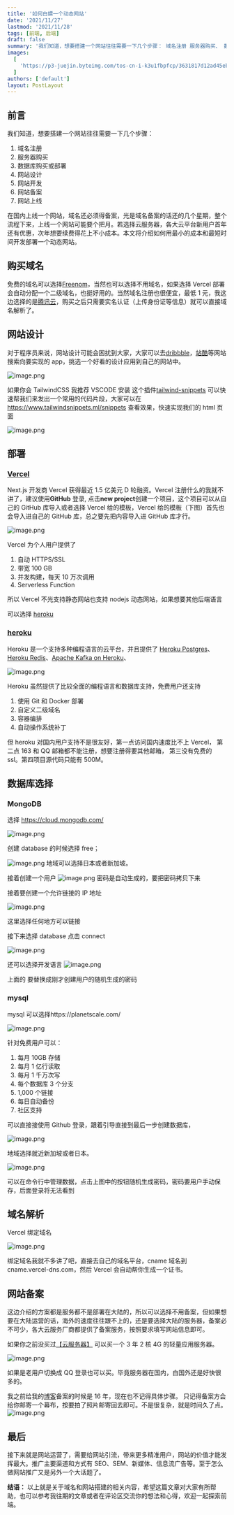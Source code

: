 ```yaml
---
title: '如何白嫖一个动态网站'
date: '2021/11/27'
lastmod: '2021/11/28'
tags: [前端, 后端]
draft: false
summary: '我们知道，想要搭建一个网站往往需要一下几个步骤： 域名注册 服务器购买、 数据库购买或部署、网站设计、 网站开发、网站备案 网站上线、本文将介绍如何用最小的成本和最短时间开发部署一个动态网站。'
images:
  [
    'https://p3-juejin.byteimg.com/tos-cn-i-k3u1fbpfcp/3631817d12ad45ebbf545cf2f2fb9b5e~tplv-k3u1fbpfcp-watermark.image?',
  ]
authors: ['default']
layout: PostLayout
---
```


## 前言

我们知道，想要搭建一个网站往往需要一下几个步骤：

1. 域名注册
2. 服务器购买
3. 数据库购买或部署
4. 网站设计
5. 网站开发
6. 网站备案
7. 网站上线

在国内上线一个网站，域名还必须得备案，光是域名备案的话还的几个星期，整个流程下来，上线一个网站可能要个把月。若选择云服务器，各大云平台新用户首年还有优惠，次年想要续费得花上不小成本。本文将介绍如何用最小的成本和最短时间开发部署一个动态网站。

## 购买域名

免费的域名可以选择[Freenom](https://www.freenom.com/zh/index.html?lang=zh)，当然也可以选择不用域名，如果选择 Vercel 部署会自动分配一个二级域名，也挺好用的。当然域名注册也很便宜，最低 1 元，我这边选择的是[腾讯云](https://cloud.tencent.com/act/double11?spread_hash_key=4ddf7c7810bc0cdc1b7f9c55ab432da1&cps_key=70b0df2059c36f5f53646bd8c2452f81)，购买之后只需要实名认证（上传身份证等信息）就可以直接域名解析了。

## 网站设计

对于程序员来说，网站设计可能会困扰到大家，大家可以去[dribbble](https://dribbble.com/search/blog)，[站酷](https://www.zcool.com.cn/discover?cate=607&subCate=618)等网站搜索向要实现的 app，挑选一个好看的设计应用到自己的网站中。

![image.png](https://p9-juejin.byteimg.com/tos-cn-i-k3u1fbpfcp/dacf796f96c247e0817de644174ce05f~tplv-k3u1fbpfcp-watermark.image?)

如果你会 TailwindCSS 我推荐 VSCODE 安装 这个插件[tailwind-snippets](https://marketplace.visualstudio.com/items?itemName=Zarifprogrammer.tailwind-snippets) 可以快速帮我们来发出一个常用的代码片段，大家可以在 https://www.tailwindsnippets.ml/snippets 查看效果，快速实现我们的 html 页面

![image.png](https://p1-juejin.byteimg.com/tos-cn-i-k3u1fbpfcp/05c93422411f4becb33077b652739c82~tplv-k3u1fbpfcp-watermark.image?)

## 部署

### [Vercel](https://vercel.com/)

Next.js 开发商 Vercel 获得最近 1.5 亿美元 D 轮融资。Vercel 注册什么的我就不讲了，建议使用**GitHub** 登录, 点击**new project**创建一个项目，这个项目可以从自己的 GitHub 库导入或者选择 Vercel 给的模板，Vercel 给的模板（下图）首先也会导入进自己的 GitHub 库，总之要先把内容导入进 GitHub 库才行。

![image.png](https://p1-juejin.byteimg.com/tos-cn-i-k3u1fbpfcp/9d9e7480c89a4cc790189fd5d678b3ae~tplv-k3u1fbpfcp-watermark.image?)

Vercel 为个人用户提供了

1. 自动 HTTPS/SSL
2. 带宽 100 GB
3. 并发构建，每天 10 万次调用
4. Serverless Function

所以 Vercel 不光支持静态网站也支持 nodejs 动态网站，如果想要其他后端语言

可以选择 [heroku](https://www.heroku.com/)

### [heroku](https://www.heroku.com/)

Heroku 是一个支持多种编程语言的云平台，并且提供了 [Heroku Postgres](https://www.heroku.com/postgres)、[Heroku Redis](https://www.heroku.com/redis)、[Apache Kafka on Heroku](https://www.heroku.com/kafka)、

![image.png](https://p9-juejin.byteimg.com/tos-cn-i-k3u1fbpfcp/5f602fdd8be142cabce77917b89dcbbd~tplv-k3u1fbpfcp-watermark.image?)

Heroku 虽然提供了比较全面的编程语言和数据库支持，免费用户还支持

1. 使用 Git 和 Docker 部署
1. 自定义二级域名
1. 容器编排
1. 自动操作系统补丁

但 heroku 对国内用户支持不是很友好，第一点访问国内速度比不上 Vercel， 第二点 163 和 QQ 邮箱都不能注册，想要注册得要其他邮箱， 第三没有免费的 ssl。第四项目源代码只能有 500M。

## 数据库选择

### MongoDB

选择 https://cloud.mongodb.com/

![image.png](https://p1-juejin.byteimg.com/tos-cn-i-k3u1fbpfcp/031963f343fb4dfd9096b7be79862dfe~tplv-k3u1fbpfcp-watermark.image?)

创建 database 的时候选择 free；

![image.png](https://p1-juejin.byteimg.com/tos-cn-i-k3u1fbpfcp/b4acedb2cc1042788c6b32dd022a522c~tplv-k3u1fbpfcp-watermark.image?)
地域可以选择日本或者新加坡。

接着创建一个用户
![image.png](https://p9-juejin.byteimg.com/tos-cn-i-k3u1fbpfcp/e08fcee9fb274db5b6faf5d1ea979915~tplv-k3u1fbpfcp-watermark.image?)
密码是自动生成的，要把密码拷贝下来

接着要创建一个允许链接的 IP 地址

![image.png](https://p6-juejin.byteimg.com/tos-cn-i-k3u1fbpfcp/2f96074a0042456bb79c244a1153e6f7~tplv-k3u1fbpfcp-watermark.image?)

这里选择任何地方可以链接

接下来选择 database 点击 connect

![image.png](https://p3-juejin.byteimg.com/tos-cn-i-k3u1fbpfcp/9d3e21ff987e4b739c13bcaea7864dc0~tplv-k3u1fbpfcp-watermark.image?)

还可以选择开发语言
![image.png](https://p6-juejin.byteimg.com/tos-cn-i-k3u1fbpfcp/470cf2d7f8344a629ebf0da3498dfbd0~tplv-k3u1fbpfcp-watermark.image?)

上面的<password> 要替换成刚才创建用户的随机生成的密码

### mysql

mysql 可以选择https://planetscale.com/

![image.png](https://p6-juejin.byteimg.com/tos-cn-i-k3u1fbpfcp/f77c432c5486433c92bba74a32c54ae8~tplv-k3u1fbpfcp-watermark.image?)

针对免费用户可以：

1. 每月 10GB 存储
2. 每月 1 亿行读取
3. 每月 1 千万次写
4. 每个数据库 3 个分支
5. 1,000 个链接
6. 每日自动备份
7. 社区支持

可以直接接使用 Github 登录，跟着引导直接到最后一步创建数据库，

![image.png](https://p9-juejin.byteimg.com/tos-cn-i-k3u1fbpfcp/288c98e892ac43cb888e80b7020e4da1~tplv-k3u1fbpfcp-watermark.image?)

地域选择就近新加坡或者日本。

![image.png](https://p3-juejin.byteimg.com/tos-cn-i-k3u1fbpfcp/08cec11a167d4ccf83a83e967fe8d141~tplv-k3u1fbpfcp-watermark.image?)

可以在命令行中管理数据，点击上图中的按钮随机生成密码，密码要用户手动保存，后面登录将无法看到

## 域名解析

Vercel 绑定域名

![image.png](https://p1-juejin.byteimg.com/tos-cn-i-k3u1fbpfcp/b9f8a5543b8d4f5fa8dfa708c483588f~tplv-k3u1fbpfcp-watermark.image?)

绑定域名我就不多讲了吧，直接去自己的域名平台，cname 域名到 cname.vercel-dns.com，然后 Vercel 会自动帮你生成一个证书。

## 网站备案

这边介绍的方案都是服务都不是部署在大陆的，所以可以选择不用备案，但如果想要在大陆运营的话，海外的速度往往跟不上的，还是要选择大陆的服务器，备案必不可少，各大云服务厂商都提供了备案服务，按照要求填写网站信息即可。

如果你之前没买过[【云服务器】](https://cloud.tencent.com/act/cps/redirect?redirect=1575&cps_key=70b0df2059c36f5f53646bd8c2452f81&from=console) 可以买一个 3 年 2 核 4G 的轻量应用服务器。

![image.png](https://p3-juejin.byteimg.com/tos-cn-i-k3u1fbpfcp/95b034115d314717a07263b3049e9f8f~tplv-k3u1fbpfcp-watermark.image?)

如果是老用户切换成 QQ 登录也可以买。毕竟服务器在国内，白国外还是好快很多的。

我之前给我的[博客](https://maqib.cn/)备案的时候是 16 年，现在也不记得具体步骤。
只记得备案方会给你邮寄一个幕布，按要拍了照片邮寄回去即可。不是很复杂，就是时间久了点。
![image.png](https://p9-juejin.byteimg.com/tos-cn-i-k3u1fbpfcp/6c265ef8fbe44d53ac779518406b31d7~tplv-k3u1fbpfcp-watermark.image?)

## 最后

接下来就是网站运营了，需要给网站引流，带来更多精准用户，网站的价值才能发挥最大。推广主要渠道和方式有 SEO、SEM、新媒体、信息流广告等。至于怎么做网站推广又是另外一个大话题了。

**结语：** 以上就是关于域名和网站搭建的相关内容，希望这篇文章对大家有所帮助，也可以参考我往期的文章或者在评论区交流你的想法和心得，欢迎一起探索前端。
